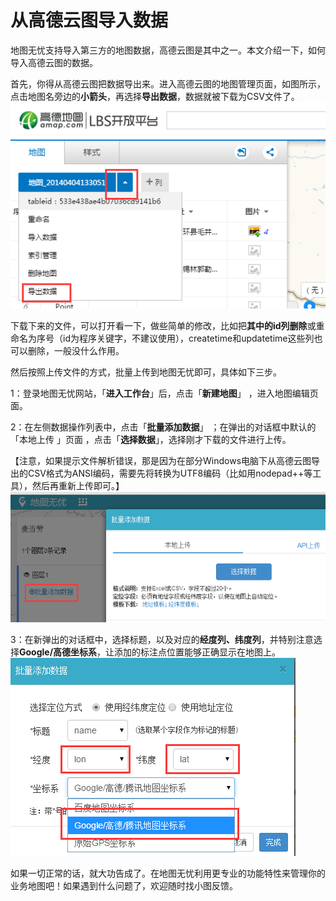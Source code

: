 # 从高德云图导入数据

地图无忧支持导入第三方的地图数据，高德云图是其中之一。本文介绍一下，如何导入高德云图的数据。

首先，你得从高德云图把数据导出来。进入高德云图的地图管理页面，如图所示，点击地图名旁边的**小箭头**，再选择**导出数据**，数据就被下载为CSV文件了。
![](从高德云图导入数据1.png)

下载下来的文件，可以打开看一下，做些简单的修改，比如把**其中的id列删除**或重命名为序号（id为程序关键字，不建议使用），createtime和updatetime这些列也可以删除，一般没什么作用。

然后按照上传文件的方式，批量上传到地图无忧即可，具体如下三步。

1：登录地图无忧网站，「**进入工作台**」后，点击「**新建地图**」 ，进入地图编辑页面。

2：在左侧数据操作列表中，点击「**批量添加数据**」 ；在弹出的对话框中默认的「本地上传 」页面 ，点击「**选择数据**」，选择刚才下载的文件进行上传。

【注意，如果提示文件解析错误，那是因为在部分Windows电脑下从高德云图导出的CSV格式为ANSI编码，需要先将转换为UTF8编码（比如用nodepad++等工具），然后再重新上传即可。】
![](从高德云图导入数据2.png)

3：在新弹出的对话框中，选择标题，以及对应的**经度列、纬度列**，并特别注意选择**Google/高德坐标系**，让添加的标注点位置能够正确显示在地图上。
![](从高德云图导入数据3.png)

如果一切正常的话，就大功告成了。在地图无忧利用更专业的功能特性来管理你的业务地图吧！如果遇到什么问题了，欢迎随时找小图反馈。

